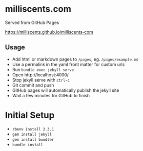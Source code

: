 # milliscents.com

Served from GitHub Pages

https://milliscents.github.io/milliscents-com

## Usage

* Add html or markdown pages to `/pages`, eg. `/pages/example.md`
* Use a permalink in the yaml front matter for custom urls
* Run `bundle exec jekyll serve`
* Open http://localhost:4000/
* Stop jekyll serve with `ctrl-c`
* Git commit and push
* GitHub pages will automatically publish the jekyll site
* Wait a few minutes for GitHub to finish

# Initial Setup

* `rbenv install 2.3.1`
* `gem install jekyll`
* `gem install bundler`
* `bundle install`
